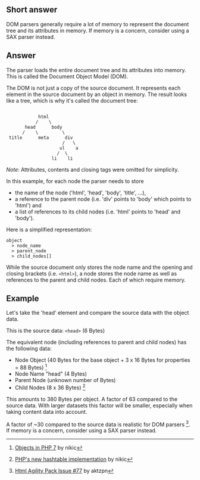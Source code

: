 ## Short answer

DOM parsers generally require a lot of memory to represent the document tree and its attributes in memory. If memory is a concern, consider using a SAX parser instead.

## Answer

The parser loads the entire document tree and its attributes into memory. This is called the Document Object Model (DOM).

The DOM is not just a copy of the source document. It represents each element in the source document by an object in memory. The result looks like a tree, which is why it's called the document tree:

```

            html
           /    \
       head      body
      /    \         \
 title      meta      div
                     /   \
                    ul    a
                   /  \
                 li    li

```

*Note*: Attributes, contents and closing tags were omitted for simplicity.

In this example, for each node the parser needs to store

* the name of the node ('html', 'head', 'body', 'title', ...),
* a reference to the parent node (i.e. 'div' points to 'body' which points to 'html') and
* a list of references to its child nodes (i.e. 'html' points to 'head' and 'body').

Here is a simplified representation:

```
object
  > node_name
  > parent_node
  > child_nodes[]
```

While the source document only stores the node name and the opening and closing brackets (i.e. `<html>`), a node stores the node name as well as references to the parent and child nodes. Each of which require memory.

## Example

Let's take the 'head' element and compare the source data with the object data.

This is the source data: `<head>` (6 Bytes)

The equivalent node (including references to parent and child nodes) has the following data:

* Node Object (40 Bytes for the base object + 3 x 16 Bytes for properties = 88 Bytes) [^1]
* Node Name "head" (4 Bytes)
* Parent Node (unknown number of Bytes)
* Child Nodes (8 x 36 Bytes) [^2]

This amounts to 380 Bytes per object. A factor of 63 compared to the source data. With larger datasets this factor will be smaller, especially when taking content data into account.

A factor of ~30 compared to the source data is realistic for DOM parsers [^3]. If memory is a concern, consider using a SAX parser instead.

[^1]: [Objects in PHP 7](https://nikic.github.io/2015/06/19/Internal-value-representation-in-PHP-7-part-2.html#objects-in-php-7) by nikic
[^2]: [PHP's new hashtable implementation](https://nikic.github.io/2014/12/22/PHPs-new-hashtable-implementation.html#memory-utilization) by nikic
[^3]: [Html Agility Pack Issue #77](https://github.com/zzzprojects/html-agility-pack/issues/77) by aktzpn
